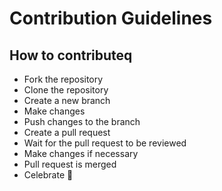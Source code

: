 # Contribution Guidelines
## How to contributeq
- Fork the repository
- Clone the repository
- Create a new branch
- Make changes
- Push changes to the branch
- Create a pull request
- Wait for the pull request to be reviewed
- Make changes if necessary
- Pull request is merged
- Celebrate 🎉
